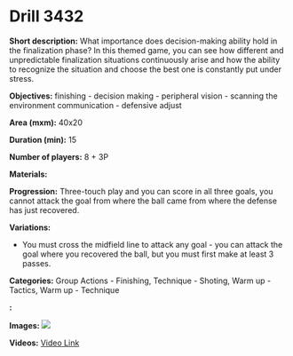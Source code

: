 # Drill 3432

**Short description:**
What importance does decision-making ability hold in the finalization phase? In this themed game, you can see how different and unpredictable finalization situations continuously arise and how the ability to recognize the situation and choose the best one is constantly put under stress.

**Objectives:**
finishing - decision making - peripheral vision - scanning the environment
communication - defensive adjust

**Area (mxm):**
40x20

**Duration (min):**
15

**Number of players:**
8 + 3P

**Materials:**


**Progression:**
Three-touch play and you can score in all three goals, you cannot attack the goal from where the ball came from where the defense has just recovered.

**Variations:**
- You must cross the midfield line to attack any goal - you can attack the goal where you recovered the ball, but you must first make at least 3 passes.

**Categories:**
Group Actions - Finishing, Technique - Shoting, Warm up - Tactics, Warm up - Technique

**:**


**Images:**
![](https://www.coachingfutsal.com/\images\f6af3fa0-ead2-48a7-bede-528b672e7f3f_sergio.jpg)

**Videos:**
[Video Link](https://www.youtube.com/embed/p592vJJ3i_E)

